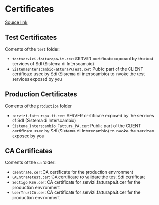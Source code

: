 # Certificates

[Source link](https://www.fatturapa.gov.it/it/norme-e-regole/DocumentazioneSDI/)

## Test Certificates

Contents of the `test` folder:

- `testservizi.fatturapa.it.cer`: SERVER certificate exposed by
   the test services of SdI (Sistema di Interscambio)
- `SistemaInterscambioFatturaPATest.cer`: Public part of the CLIENT certificate
   used by SdI (Sistema di Interscambio) to invoke the test services exposed by you

## Production Certificates

Contents of the `production` folder:

- `servizi.fatturapa.it.cer`: SERVER certificate exposed by
  the services of SdI (Sistema di Interscambio)
- `Sistema_Interscambio_Fattura_PA.cer`: Public part of the CLIENT certificate
  used by SdI (Sistema di Interscambio) to invoke the services exposed by you

## CA Certificates

Contents of the `ca` folder:

- `caentrate.cer`: CA certificate for the production environment
- `CAEntratetest.cer`: CA certificate to validate the test SdI certificate
- `Sectigo RSA.cer`: CA certificate for servizi.fatturapa.it.cer
  for the production environment
- `UserTrustCA.cer`: CA certificate for servizi.fatturapa.it.cer
  for the production environment
